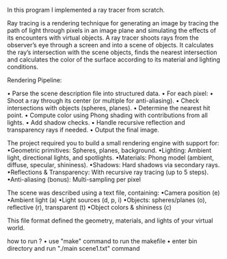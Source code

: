 In this program I implemented a ray tracer from scratch.

Ray tracing is a rendering technique for generating an image by tracing the path of light through pixels in an image
plane and simulating the effects of its encounters with virtual objects.
A ray tracer shoots rays from the observer’s eye through a screen and into a scene of objects.
It calculates the ray’s intersection with the scene objects, finds the nearest intersection and calculates the color of
the surface according to its material and lighting conditions.

Rendering Pipeline:

• Parse the scene description file into structured data.
• For each pixel:
    • Shoot a ray through its center (or multiple for anti-aliasing).
    • Check intersections with objects (spheres, planes).
    • Determine the nearest hit point.
    • Compute color using Phong shading with contributions from all lights.
    • Add shadow checks.
    • Handle recursive reflection and transparency rays if needed.
• Output the final image.

The project required you to build a small rendering engine with support for:
  •Geometric primitives: Spheres, planes, background.
  •Lighting: Ambient light, directional lights, and spotlights.
  •Materials: Phong model (ambient, diffuse, specular, shininess).
  •Shadows: Hard shadows via secondary rays.
  •Reflections & Transparency: With recursive ray tracing (up to 5 steps).
  •Anti-aliasing (bonus): Multi-sampling per pixel

The scene was described using a text file, containing:
  •Camera position (e)
  •Ambient light (a)
  •Light sources (d, p, i)
  •Objects: spheres/planes (o), reflective (r), transparent (t)
  •Object colors & shininess (c)

This file format defined the geometry, materials, and lights of your virtual world.

how to run ? • use "make" command to run the makefile • enter bin directory and run "./main scene1.txt" command
